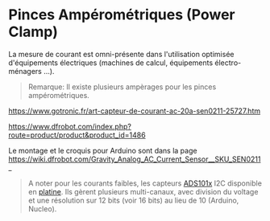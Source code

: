 # Pinces Ampérométriques (Power Clamp)

La mesure de courant est omni-présente dans l'utilisation optimisée d'équipements électriques (machines de calcul, équipements électro-ménagers ...).

> Remarque: Il existe plusieurs ampèrages pour les pinces ampérométriques.

https://www.gotronic.fr/art-capteur-de-courant-ac-20a-sen0211-25727.htm

https://www.dfrobot.com/index.php?route=product/product&product_id=1486

Le montage et le croquis pour Arduino sont dans la page
https://wiki.dfrobot.com/Gravity_Analog_AC_Current_Sensor__SKU_SEN0211_ 

> A noter pour les courants faibles, les capteurs [ADS101x](https://www.ti.com/lit/ds/symlink/ads1015.pdf) I2C disponible en [platine](https://www.adafruit.com/product/1083). Ils gèrent plusieurs multi-canaux, avec division du voltage et une résolution sur 12 bits (voir 16 bits) au lieu de 10 (Arduino, Nucleo).
